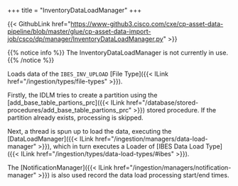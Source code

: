 +++
title = "InventoryDataLoadManager"
+++

{{< GithubLink href="https://www-github3.cisco.com/cxe/cp-asset-data-pipeline/blob/master/glue/cp-asset-data-import-job/csco/dp/manager/InventoryDataLoadManager.py" >}}

{{% notice info %}}
The InventoryDataLoadManager is not currently in use.
{{% /notice %}}

Loads data of the `IBES_INV_UPLOAD` [File Type]({{< ILink href="/ingestion/types/file-types" >}}).

Firstly, the IDLM tries to create a partition using the [add_base_table_partions_prc]({{< ILink href="/database/stored-procedures/add_base_table_partions_prc" >}}) stored procedure. If the partition already exists, processing is skipped.

Next, a thread is spun up to load the data, executing the [DataLoadManager]({{< ILink href="/ingestion/managers/data-load-manager" >}}), which in turn executes a Loader of [IBES Data Load Type]({{< ILink href="/ingestion/types/data-load-types/#ibes" >}}).

The [NotificationManager]({{< ILink href="/ingestion/managers/notification-manager" >}}) is also used record the data load processing start/end times.
